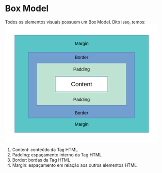 # Box Model

Todos os elementos visuais possuem um Box Model. Dito isso, temos:
<img src="BoxModel.svg">

1. Content: conteúdo da Tag HTML
2. Padding: espaçamento interno da Tag HTML
3. Border: bordas da Tag HTML
4. Margin: espaçamento em relação aos outros elementos HTML
